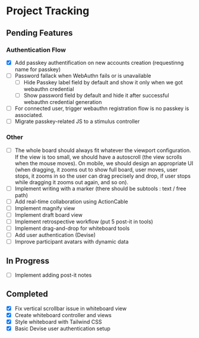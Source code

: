 # Project Tracking

## Pending Features

### Authentication Flow

- [x] Add passkey authentification on new accounts creation (requestinng name for passkey)
- [ ] Password fallack when WebAuthn fails or is unavailable
  - [ ] Hide Passkey label field by default and show it only when we got webauthn credential
  - [ ] Show password field by default and hide it after successful webauthn credential generation
- [ ] For connected user, trigger webauthn registration flow is no passkey is associated.
- [ ] Migrate passkey-related JS to a stimulus controller

### Other

- [ ] The whole board should always fit whatever the viewport configuration.
      If the view is too small, we should have a autoscroll (the view scrolls when the mouse moves).
      On mobile, we should design an appropriate UI (when dragging, it zooms out to show full board, user moves, user stops, it zooms in so the user can drag precisely and drop, if user stops while dragging it zooms out again, and so on).
- [ ] Implement writing with a marker (there should be subtools : text / free path)
- [ ] Add real-time collaboration using ActionCable
- [ ] Implement magnify view
- [ ] Implement draft board view
- [ ] Implement retrospective workflow (put 5 post-it in tools)
- [ ] Implement drag-and-drop for whiteboard tools
- [ ] Add user authentication (Devise)
- [ ] Improve participant avatars with dynamic data

## In Progress

- [ ] Implement adding post-it notes

## Completed

- [x] Fix vertical scrollbar issue in whiteboard view
- [x] Create whiteboard controller and views
- [x] Style whiteboard with Tailwind CSS
- [x] Basic Devise user authentication setup